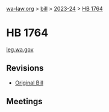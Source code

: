 [wa-law.org](/) > [bill](/bill/) > [2023-24](/bill/2023-24/) > [HB 1764](/bill/2023-24/hb/1764/)

# HB 1764
[leg.wa.gov](https://app.leg.wa.gov/billsummary?BillNumber=1764&Year=2023&Initiative=false)

## Revisions
* [Original Bill](1/)

## Meetings